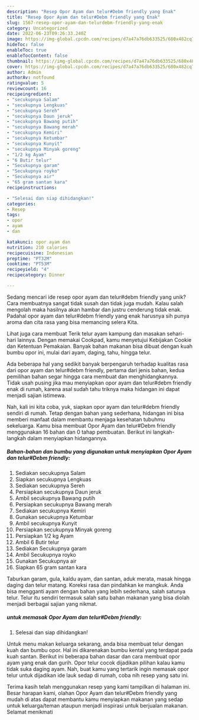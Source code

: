 ```yaml
---
description: "Resep Opor Ayam dan telur#Debm friendly yang Enak"
title: "Resep Opor Ayam dan telur#Debm friendly yang Enak"
slug: 1567-resep-opor-ayam-dan-telurdebm-friendly-yang-enak
category: Uncategorized
date: 2022-06-23T09:26:33.240Z
image: https://img-global.cpcdn.com/recipes/d7a47a76db633525/680x482cq70/opor-ayam-dan-telurdebm-friendly-foto-resep-utama.jpg
hideToc: false
enableToc: true
enableTocContent: false
thumbnail: https://img-global.cpcdn.com/recipes/d7a47a76db633525/680x482cq70/opor-ayam-dan-telurdebm-friendly-foto-resep-utama.jpg
cover: https://img-global.cpcdn.com/recipes/d7a47a76db633525/680x482cq70/opor-ayam-dan-telurdebm-friendly-foto-resep-utama.jpg
author: Admin
authorAv: notfound
ratingvalue: 5
reviewcount: 16
recipeingredient:
- "secukupnya Salam"
- "secukupnya Lengkuas"
- "secukupnya Sereh"
- "secukupnya Daun jeruk"
- "secukupnya Bawang putih"
- "secukupnya Bawang merah"
- "secukupnya Kemiri"
- "secukupnya Ketumbar"
- "secukupnya Kunyit"
- "secukupnya Minyak goreng"
- "1/2 kg Ayam"
- "6 Butir telur"
- "Secukupnya garam"
- "Secukupnya royko"
- "Secukupnya air"
- "65 gram santan kara"
recipeinstructions:

- "Selesai dan siap dihidangkan!"
categories:
- Resep
tags:
- opor
- ayam
- dan

katakunci: opor ayam dan 
nutrition: 210 calories
recipecuisine: Indonesian
preptime: "PT32M"
cooktime: "PT53M"
recipeyield: "4"
recipecategory: Dinner

---
```





Sedang mencari ide resep opor ayam dan telur#debm friendly yang unik? Cara membuatnya sangat tidak susah dan tidak juga mudah. Kalau salah mengolah maka hasilnya akan hambar dan justru cenderung tidak enak. Padahal opor ayam dan telur#debm friendly yang enak harusnya sih punya aroma dan cita rasa yang bisa memancing selera Kita.





Lihat juga cara membuat Terik telur ayam kampung dan masakan sehari-hari lainnya. Dengan memakai Cookpad, kamu menyetujui Kebijakan Cookie dan Ketentuan Pemakaian. Banyak bahan makanan bisa dibuat dengan kuah bumbu opor ini, mulai dari ayam, daging, tahu, hingga telur.

Ada beberapa hal yang sedikit banyak berpengaruh terhadap kualitas rasa dari opor ayam dan telur#debm friendly, pertama dari jenis bahan, kedua pemilihan bahan segar hingga cara membuat dan menghidangkannya. Tidak usah pusing jika mau menyiapkan opor ayam dan telur#debm friendly enak di rumah, karena asal sudah tahu triknya maka hidangan ini dapat menjadi sajian istimewa.






Nah, kali ini kita coba, yuk, siapkan opor ayam dan telur#debm friendly sendiri di rumah. Tetap dengan bahan yang sederhana, hidangan ini bisa memberi manfaat dalam membantu menjaga kesehatan tubuhmu sekeluarga. Kamu bisa membuat Opor Ayam dan telur#Debm friendly menggunakan 16 bahan dan 0 tahap pembuatan. Berikut ini langkah-langkah dalam menyiapkan hidangannya.

<!--inarticleads1-->

##### Bahan-bahan dan bumbu yang digunakan untuk menyiapkan Opor Ayam dan telur#Debm friendly:

1. Sediakan secukupnya Salam
1. Siapkan secukupnya Lengkuas
1. Sediakan secukupnya Sereh
1. Persiapkan secukupnya Daun jeruk
1. Ambil secukupnya Bawang putih
1. Persiapkan secukupnya Bawang merah
1. Sediakan secukupnya Kemiri
1. Gunakan secukupnya Ketumbar
1. Ambil secukupnya Kunyit
1. Persiapkan secukupnya Minyak goreng
1. Persiapkan 1/2 kg Ayam
1. Ambil 6 Butir telur
1. Sediakan Secukupnya garam
1. Ambil Secukupnya royko
1. Gunakan Secukupnya air
1. Siapkan 65 gram santan kara


Taburkan garam, gula, kaldu ayam, dan santan, aduk merata, masak hingga daging dan telur matang. Koreksi rasa dan pindahkan ke mangkuk. Anda bisa mengganti ayam dengan bahan yang lebih sederhana, salah satunya telur. Telur itu sendiri termasuk salah satu bahan makanan yang bisa diolah menjadi berbagai sajian yang nikmat. 

<!--inarticleads2-->

#####  untuk memasak Opor Ayam dan telur#Debm friendly:


1. Selesai dan siap dihidangkan!

Untuk menu makan keluarga sekarang, anda bisa membuat telur dengan kuah dan bumbu opor. Hal ini dikarenakan bumbu kental yang terdapat pada kuah santan. Berikut ini beberapa bahan dasar dan cara membuat opor ayam yang enak dan gurih. Opor telur cocok dijadikan pilihan kalau kamu tidak suka daging ayam. Nah, buat kamu yang tertarik ingin memasak opor telur untuk dijadikan ide lauk sedap di rumah, coba nih resep yang satu ini. 

Terima kasih telah menggunakan resep yang kami tampilkan di halaman ini. Besar harapan kami, olahan Opor Ayam dan telur#Debm friendly yang mudah di atas dapat membantu kamu menyiapkan makanan yang sedap untuk keluarga/teman ataupun menjadi inspirasi untuk berjualan makanan. Selamat menikmati
